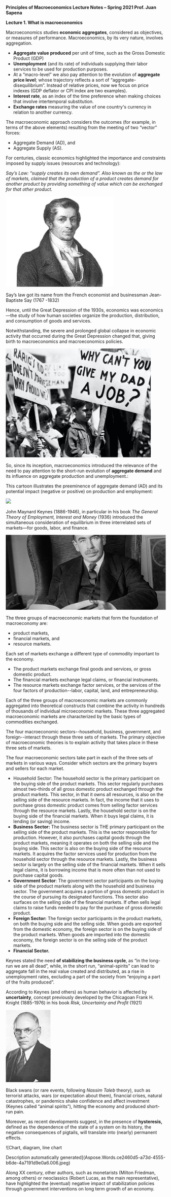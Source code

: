 ﻿**Principles of Macroeconomics Lecture Notes – Spring 2021			Prof. Juan Sapena**

**Lecture 1. What is macroeconomics**

Macroeconomics studies **economic aggregates**, considered as objectives, or measures of performance. Macroeconomics, by its very nature, involves aggregation.

- **Aggregate value produced** per unit of time, such as the Gross Domestic Product (GDP)
- **Unemployment** (and its rate) of individuals supplying their labor services to be used for production purposes. 
- At a “macro-level” we also pay attention to the evolution of **aggregate price level**; whose trajectory reflects a sort of “aggregate-disequilibrium”. Instead of relative prices, now we focus on price indexes (GDP deflator or CPI index are two examples).
- **Interest rate**, as an index of the time preference when making choices that involve intertemporal substitution.
- **Exchange rates** measuring the value of one country's currency in relation to another currency.

The macroeconomic approach considers the outcomes (for example, in terms of the above elements) resulting from the meeting of two “vector” forces: 

- Aggregate Demand (AD), and
- Aggregate Supply (AS).

For centuries, classic economics highlighted the importance and constraints imposed by supply issues (resources and technology):

*Say’s Law: “supply creates its own demand”. Also known as the or the law of markets, claimed that the production of a product creates demand for another product by providing something of value which can be exchanged for that other product.*

![Biografia de Jean-Baptiste Say](Aspose.Words.ce2460d5-a73d-4555-b6de-4a7191d9e0a6.001.jpeg)

Say’s law got its name from the French economist and businessman Jean-Baptiste Say (1767 -1832)

Hence, until the Great Depression of the 1930s, economics was economics—the study of how human societies organize the production, distribution, and consumption of goods and services. 

Notwithstanding, the severe and prolonged global collapse in economic activity that occurred during the Great Depression changed that, giving birth to macroeconomics and macroeconomics policies. 

![Great Depression kids](Aspose.Words.ce2460d5-a73d-4555-b6de-4a7191d9e0a6.002.jpeg)

So, since its inception, macroeconomics introduced the relevance of the need to pay attention to the short-run evolution of **aggregate demand** and its influence on aggregate production and unemployment.:

This cartoon illustrates the preeminence of aggregate demand (AD) and its potential impact (negative or positive) on production and employment:

![](Aspose.Words.ce2460d5-a73d-4555-b6de-4a7191d9e0a6.003.png)

John Maynard Keynes (1886-1946), in particular in his book *The General Theory of Employment, Interest and Money* (1936) introduced the simultaneous consideration of equilibrium in three interrelated sets of markets—for goods, labor, and finance. 

![¿Cuáles fueron los aportes de John Maynard Keynes?](Aspose.Words.ce2460d5-a73d-4555-b6de-4a7191d9e0a6.004.jpeg)

The three groups of macroeconomic markets that form the foundation of macroeconomy are: 

- product markets, 
- financial markets, and
- resource markets. 

Each set of markets exchange a different type of commodity important to the economy.

- The product markets exchange final goods and services, or gross domestic product.
- The financial markets exchange legal claims, or financial instruments. 
- The resource markets exchange factor services, or the services of the four factors of production--labor, capital, land, and entrepreneurship.

Each of the three groups of macroeconomic markets are commonly aggregated into theoretical constructs that combine the activity in hundreds of thousands of individual microeconomic markets. These three aggregated macroeconomic markets are characterized by the basic types of commodities exchanged.

The four macroeconomic sectors--household, business, government, and foreign--interact through these three sets of markets. The primary objective of macroeconomic theories is to explain activity that takes place in these three sets of markets.

The four macroeconomic sectors take part in each of the three sets of markets in various ways. Consider which sectors are the primary buyers and sellers for each market.

- Household Sector: The household sector is the primary participant on the buying side of the product markets. This sector regularly purchases almost two-thirds of all gross domestic product exchanged through the product markets. This sector, in that it owns all resources, is also on the selling side of the resource markets. In fact, the income that it uses to purchase gross domestic product comes from selling factor services through the resource markets. Lastly, the household sector is on the buying side of the financial markets. When it buys legal claims, it is lending (or saving) income.
- **Business Sector:** The business sector is THE primary participant on the selling side of the product markets. This is the sector responsible for production. However, it also purchases capital goods through the product markets, meaning it operates on both the selling side and the buying side. This sector is also on the buying side of the resource markets. It acquires the factor services used for production from the household sector through the resource markets. Lastly, the business sector is largely on the selling side of the financial markets. When it sells legal claims, it is borrowing income that is more often than not used to purchase capital goods.
- **Government Sector**: The government sector participants on the buying side of the product markets along with the household and business sector. The government acquires a portion of gross domestic product in the course of pursuing its designated functions. This sector also surfaces on the selling side of the financial markets. If often sells legal claims to raise funds needed to pay for the purchase of gross domestic product.
- **Foreign Sector:** The foreign sector participants in the product markets, on both the buying side and the selling side. When goods are exported from the domestic economy, the foreign sector is on the buying side of the product markets. When goods are imported into the domestic economy, the foreign sector is on the selling side of the product markets.
- **Financial Sector.**

Keynes stated the need **of stabilizing the business cycle**, as “in the long-run we are all dead”, while, in the short run, “animal-spirits” can lead to aggregate fall in the real value created and distributed, as a rise in unemployment rates, excluding a part of the society from “enjoying a part of the fruits produced”. 

According to Keynes (and others) as human behavior is affected by **uncertainty**, concept previously developed by the Chicagoan Frank H. Knight (1885-1976) in his book *Risk, Uncertainty and Profit* (1921)

![Resultado de imagen de frank h knight](Aspose.Words.ce2460d5-a73d-4555-b6de-4a7191d9e0a6.005.jpeg)

Black swans (or rare events, following *Nassim Taleb* theory), such as terrorist attacks, wars (or expectation about them), financial crises, natural catastrophes, or pandemics shake confidence and affect investment (Keynes called “animal spirits”), hitting the economy and produced short-run pain.

Moreover, as recent developments suggest, in the presence of **hysteresis,** defined as the dependence of the state of a system on its history, the negative consequences of pigtails, will translate into (nearly) permanent effects.

![Chart, diagram, line chart

Description automatically generated](Aspose.Words.ce2460d5-a73d-4555-b6de-4a7191d9e0a6.006.jpeg)

Along XX century, other authors, such as monetarists (Milton Friedman, among others) or neoclassics (Robert Lucas, as the main representative), have highlighted the (eventual) negative impact of stabilization policies through government interventions on long term growth of an economy.
